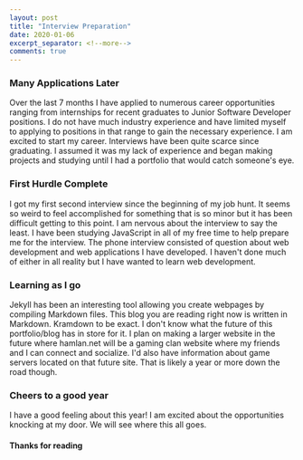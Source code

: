```yaml
---
layout: post
title: "Interview Preparation"
date: 2020-01-06
excerpt_separator: <!--more-->
comments: true
---
```


### Many Applications Later
Over the last 7 months I have applied to numerous career opportunities ranging from internships for recent graduates to Junior Software Developer positions. I do not have much industry experience and have limited myself to applying to positions in that range to gain the necessary experience. I am excited to start my career. Interviews have been quite scarce since graduating. I assumed it was my lack of experience and began making projects and studying until I had a portfolio that would catch someone's eye.
<!--more-->

### First Hurdle Complete
I got my first second interview since the beginning of my job hunt. It seems so weird to feel accomplished for something that is so minor but it has been difficult getting to this point. I am nervous about the interview to say the least. I have been studying JavaScript in all of my free time to help prepare me for the interview. The phone interview consisted of question about web development and web applications I have developed. I haven't done much of either in all reality but I have wanted to learn web development.

### Learning as I go
Jekyll has been an interesting tool allowing you create webpages by compiling Markdown files. This blog you are reading right now is written in Markdown. Kramdown to be exact. I don't know what the future of this portfolio/blog has in store for it. I plan on making a larger website in the future where hamlan.net will be a gaming clan website where my friends and I can connect and socialize. I'd also have information about game servers located on that future site. That is likely a year or more down the road though.

### Cheers to a good year
I have a good feeling about this year! I am excited about the opportunities knocking at my door. We will see where this all goes.

#### Thanks for reading
